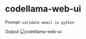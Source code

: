 # codellama-web-ui

Prompt: `validate email in python`

Output
![codellama-web-ui](https://github.com/QuantumByteStudios/codellama-web-ui/assets/81068582/6efd5042-b1fa-4de1-a4b3-38ab055d2994)
